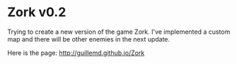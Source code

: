 # Zork v0.2

Trying to create a new version of the game Zork.
I've implemented a custom map and there will be other enemies in the next update.

Here is the page: http://guillemd.github.io/Zork
